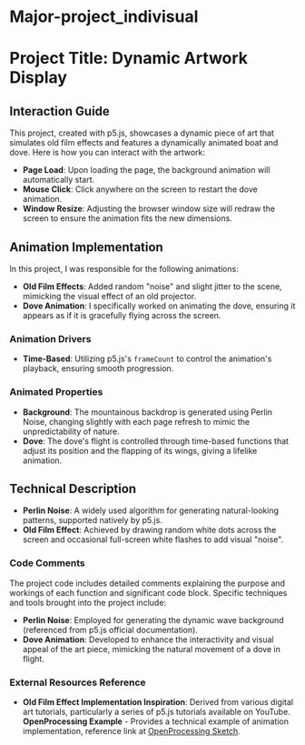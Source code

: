 # Major-project_indivisual
# Project Title: Dynamic Artwork Display

## Interaction Guide

This project, created with p5.js, showcases a dynamic piece of art that simulates old film effects and features a dynamically animated boat and dove. Here is how you can interact with the artwork:

- **Page Load**: Upon loading the page, the background animation will automatically start.
- **Mouse Click**: Click anywhere on the screen to restart the dove animation.
- **Window Resize**: Adjusting the browser window size will redraw the screen to ensure the animation fits the new dimensions.

## Animation Implementation

In this project, I was responsible for the following animations:

- **Old Film Effects**: Added random "noise" and slight jitter to the scene, mimicking the visual effect of an old projector.
- **Dove Animation**: I specifically worked on animating the dove, ensuring it appears as if it is gracefully flying across the screen.

### Animation Drivers

- **Time-Based**: Utilizing p5.js's `frameCount` to control the animation's playback, ensuring smooth progression.

### Animated Properties

- **Background**: The mountainous backdrop is generated using Perlin Noise, changing slightly with each page refresh to mimic the unpredictability of nature.
- **Dove**: The dove's flight is controlled through time-based functions that adjust its position and the flapping of its wings, giving a lifelike animation.

## Technical Description

- **Perlin Noise**: A widely used algorithm for generating natural-looking patterns, supported natively by p5.js.
- **Old Film Effect**: Achieved by drawing random white dots across the screen and occasional full-screen white flashes to add visual "noise".

### Code Comments

The project code includes detailed comments explaining the purpose and workings of each function and significant code block. Specific techniques and tools brought into the project include:

- **Perlin Noise**: Employed for generating the dynamic wave background (referenced from p5.js official documentation).
- **Dove Animation**: Developed to enhance the interactivity and visual appeal of the art piece, mimicking the natural movement of a dove in flight.

### External Resources Reference

- **Old Film Effect Implementation Inspiration**: Derived from various digital art tutorials, particularly a series of p5.js tutorials available on YouTube.
**OpenProcessing Example** - Provides a technical example of animation implementation, reference link at [OpenProcessing Sketch](https://openprocessing.org/sketch/743533).

